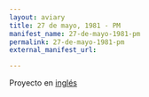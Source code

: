 ```yaml
---
layout: aviary
title: 27 de mayo, 1981 - PM
manifest_name: 27-de-mayo-1981-pm
permalink: 27-de-mayo-1981-pm
external_manifest_url: 

---
```

<!-- Add an essay or interpretive material below this line,
using HTML or markdown.  Do not modify this file above this line -->
Proyecto en <a href="https://radiovenceremos.github.io/radio-venceremos-english-1/May-27-1981-PM">inglés</a>
<br>

